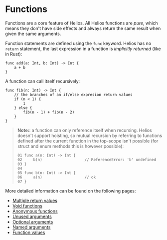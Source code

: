 # Functions

Functions are a core feature of Helios. All Helios functions are *pure*, which means they don't have side effects and always return the same result when given the same arguments.

Function statements are defined using the `func` keyword. Helios has no `return` statement, the last expression in a function is *implicitly returned* (like in Rust):

```helios
func add(a: Int, b: Int) -> Int {
    a + b 
}
```

A function can call itself recursively:

```helios
func fib(n: Int) -> Int {
    // the branches of an if/else expresion return values
    if (n < 1) {
        1
    } else {
        fib(n - 1) + fib(n - 2)
    }
}
```

> **Note:**: a function can only reference itself when recursing. Helios doesn't support hoisting, so mutual recursion by referring to functions defined after the current function in the top-scope isn't possible (for struct and enum methods this is however possible):
>
> ```helios
> 01 func a(n: Int) -> Int {
> 02     b(n)                   // ReferenceError: 'b' undefined
> 03 }
> 04
> 05 func b(n: Int) -> Int {
> 06     a(n)                   // ok
> 07 }
>```

More detailed information can be found on the following pages:

 * [Multiple return values](./multiple_return_values.md)
 * [Void functions](./void.md)
 * [Anonymous functions](./anonymous.md)
 * [Unused arguments](./unused_arguments.md)
 * [Optional arguments](./optional_arguments.md)
 * [Named arguments](./named_arguments.md)
 * [Function values](./values.md)